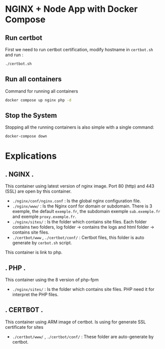 # NGINX + Node App with Docker Compose

## Run certbot
First we need to run certbot certification, modify hostname in `certbot.sh`
and run :
```bash
./certbot.sh
```

## Run all containers
Command for running all containers
```bash
docker compose up nginx php -d
```

## Stop the System
Stopping all the running containers is also simple with a single command:
```bash
docker-compose down
```

# Explications

## . NGINX .
This container using latest version of nginx image.
Port 80 (http) and 443 (SSL) are open by this container.

- `./nginx/conf/nginx.conf` : Is the global nginx configuration file.
- `./nginx/www/` : Is the Nginx conf for domain or subdomain. There is 3 exemple, the default `exemple.fr`, the subdomain exemple `sub.exemple.fr` and 
exemple `proxy.exemple.fr`.
- `./nginx/sites/` : Is the folder which contains site files. Each folder contains two folders, log folder -> contains the logs and html folder -> contains site files.
- `./certbot/www` , `./certbot/conf/` : Certbot files, this folder is auto generate by `cerbot.sh` script.

This container is link to php.

## . PHP .
This container using the 8 version of php-fpm

- `./nginx/sites/` : Is the folder which contains site files. PHP need it for interpret the PHP files.

## . CERTBOT .
This container using ARM image of certbot.
Is using for generate SSL certificate for sites

- `./certbot/www/` , `./certbot/conf/` : These folder are auto-generate by certbot.

